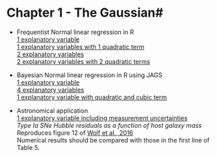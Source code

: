 # Chapter 1 - The Gaussian#


* Frequentist Normal linear regression in R  
        [1 explanatory variable](https://github.com/RafaelSdeSouza/ADA8/blob/master/Normal/Ex1_normal_x1.R)  
        [1 explanatory variables with 1 quadratic term](https://github.com/RafaelSdeSouza/ADA8/blob/master/Normal/Ex2_normal_x1_quadratic.R)  
        [2 explanatory variables](https://github.com/RafaelSdeSouza/ADA8/blob/master/Normal/normal_x1_x2.R)  
        [2 explanatory variables with 2 quadratic terms](https://github.com/RafaelSdeSouza/ADA8/blob/master/Normal/normal_x1_x2_quadratic.R)

* Bayesian Normal linear regression in R using JAGS  
        [1 explanatory variable](https://github.com/RafaelSdeSouza/ADA8/blob/master/Normal/normal_JAGS_x1.R)  
        [4 explanatory variables](https://github.com/RafaelSdeSouza/ADA8/blob/master/Normal/normal_JAGS_x1_x2_x3_x4.R)  
        [1 explanatory variable with quadratic and cubic term](https://github.com/RafaelSdeSouza/ADA8/blob/master/Normal/normal_JAGS_x1_quadratic_cubic.R)

* Astronomical application  
        [1 explanatory variable including measurement uncertainties](https://github.com/RafaelSdeSouza/ADA8/blob/master/Normal/normal_JAGS_HubbleResiduals.R)  
        _Type Ia SNe Hubble residuals as a function of host galaxy mass_  
        Reproduces figure 12 of [Wolf et al., 2016](http://adsabs.harvard.edu/cgi-bin/bib_query?arXiv:1602.02674)  
        Numerical results should be compared with those in the first line of Table 5. 
